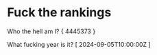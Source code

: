 # Fuck the rankings

Who the hell am I?
{ 4445373 }

What fucking year is it?
[ 2024-09-05T10:00:00Z ]
